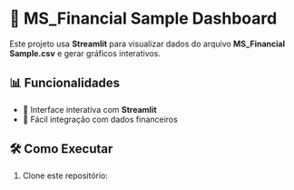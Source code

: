 # 🚀 MS_Financial Sample Dashboard

Este projeto usa **Streamlit** para visualizar dados do arquivo **MS_Financial Sample.csv** e gerar gráficos interativos.

## 📊 Funcionalidades
- 📌 Interface interativa com **Streamlit**
- 📌 Fácil integração com dados financeiros

## 🛠 Como Executar
1. Clone este repositório:
   ```bash

